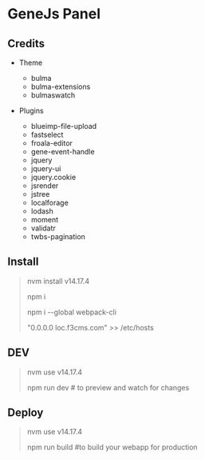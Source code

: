 GeneJs Panel
===========

## Credits

+ Theme
    * bulma
    * bulma-extensions
    * bulmaswatch

+ Plugins
    * blueimp-file-upload
    * fastselect
    * froala-editor
    * gene-event-handle
    * jquery
    * jquery-ui
    * jquery.cookie
    * jsrender
    * jstree
    * localforage
    * lodash
    * moment
    * validatr
    * twbs-pagination

## Install
> 
> nvm install v14.17.4
> 
> npm i
> 
> npm i --global webpack-cli
> 
> "0.0.0.0  loc.f3cms.com" >> /etc/hosts
> 

## DEV
> 
> nvm use v14.17.4
> 
> npm run dev # to preview and watch for changes
> 

## Deploy
> nvm use v14.17.4
> 
> npm run build #to build your webapp for production
> 

